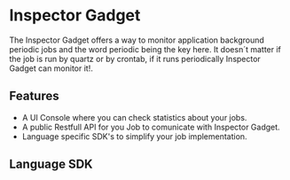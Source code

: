 Inspector Gadget
================

The Inspector Gadget offers a way to monitor application background periodic jobs and the word periodic being the key here. It doesn´t matter if the job is run by quartz or by crontab, if it runs periodically Inspector Gadget can monitor it!.

## Features
- A UI Console where you can check statistics about your jobs.
- A public Restfull API for you Job to comunicate with Inspector Gadget.
- Language specific SDK's to simplify your job implementation.


## Language SDK
